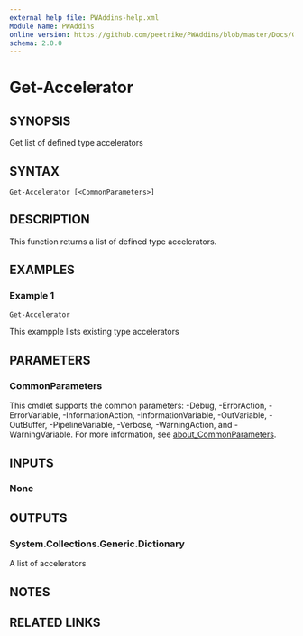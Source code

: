 ```yaml
---
external help file: PWAddins-help.xml
Module Name: PWAddins
online version: https://github.com/peetrike/PWAddins/blob/master/Docs/Get-Accelerator.md
schema: 2.0.0
---
```


# Get-Accelerator

## SYNOPSIS

Get list of defined type accelerators

## SYNTAX

```
Get-Accelerator [<CommonParameters>]
```

## DESCRIPTION

This function returns a list of defined type accelerators.

## EXAMPLES

### Example 1

```powershell
Get-Accelerator
```

This exampple lists existing type accelerators

## PARAMETERS

### CommonParameters
This cmdlet supports the common parameters: -Debug, -ErrorAction, -ErrorVariable, -InformationAction, -InformationVariable, -OutVariable, -OutBuffer, -PipelineVariable, -Verbose, -WarningAction, and -WarningVariable. For more information, see [about_CommonParameters](http://go.microsoft.com/fwlink/?LinkID=113216).

## INPUTS

### None

## OUTPUTS

### System.Collections.Generic.Dictionary

A list of accelerators

## NOTES

## RELATED LINKS
